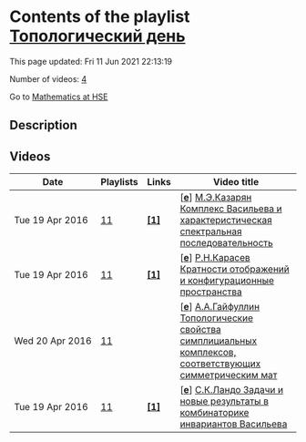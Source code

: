# Contents of the playlist [Топологический день](https://www.youtube.com/playlist?list=PLq3E5oubNNoC-0bAmyADduCUL3c_yN96y)

This page updated: Fri 11 Jun 2021 22:13:19

Number of videos: [4](#videos)

Go to [Mathematics at HSE](../README.md)

## Description



## Videos

|Date|Playlists|Links|Video title|
|---|---|---|---|
| Tue&nbsp;19&nbsp;Apr&nbsp;2016 | [11](../playlists/11 "Топологический день") | [**[1]**](https://www.youtube.com/editor) | [[**e**](https://studio.youtube.com/video/pVUVf9i3r9w/edit "Edit")] [М.Э.Казарян Комплекс Васильева и характеристическая спектральная последовательность](https://www.youtube.com/watch?v=pVUVf9i3r9w&list=PLq3E5oubNNoC-0bAmyADduCUL3c_yN96y "Этот ролик обработан в Видеоредакторе YouTube (https://www.youtube.com/editor)") |
| Tue&nbsp;19&nbsp;Apr&nbsp;2016 | [11](../playlists/11 "Топологический день") | [**[1]**](https://www.youtube.com/editor) | [[**e**](https://studio.youtube.com/video/lxqLr8QK2OE/edit "Edit")] [Р.Н.Карасев Кратности отображений и конфигурационные пространства](https://www.youtube.com/watch?v=lxqLr8QK2OE&list=PLq3E5oubNNoC-0bAmyADduCUL3c_yN96y "Этот ролик обработан в Видеоредакторе YouTube (https://www.youtube.com/editor)") |
| Wed&nbsp;20&nbsp;Apr&nbsp;2016 | [11](../playlists/11 "Топологический день") |  | [[**e**](https://studio.youtube.com/video/ClLziJ1MhR8/edit "Edit")] [А.А.Гайфуллин Топологические свойства симплициальных комплексов, соответствующих симметрическим мат](https://www.youtube.com/watch?v=ClLziJ1MhR8&list=PLq3E5oubNNoC-0bAmyADduCUL3c_yN96y "А.А.Гайфуллин Топологические свойства симплициальных комплексов, соответствующих симметрическим матрицам") |
| Tue&nbsp;19&nbsp;Apr&nbsp;2016 | [11](../playlists/11 "Топологический день") | [**[1]**](https://www.youtube.com/editor) | [[**e**](https://studio.youtube.com/video/Q0dGy-dVqXs/edit "Edit")] [С.К.Ландо Задачи и новые результаты в комбинаторике инвариантов Васильева](https://www.youtube.com/watch?v=Q0dGy-dVqXs&list=PLq3E5oubNNoC-0bAmyADduCUL3c_yN96y "Этот ролик обработан в Видеоредакторе YouTube (https://www.youtube.com/editor)") |
